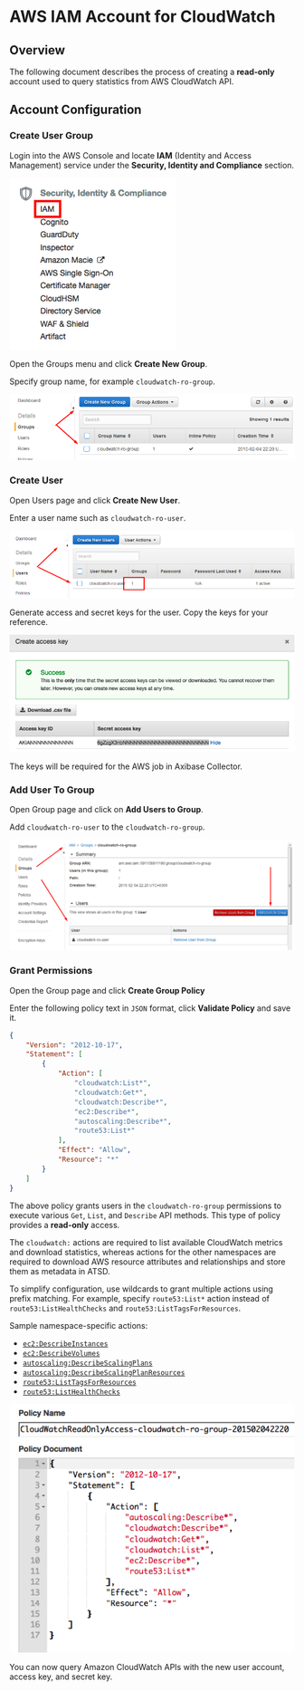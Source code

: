# AWS IAM Account for CloudWatch

## Overview

The following document describes the process of creating a **read-only** account used to query statistics from AWS CloudWatch API.

## Account Configuration

### Create User Group

Login into the AWS Console and locate **IAM** (Identity and Access Management) service under the **Security, Identity and Compliance** section.

![](./images/aws-console.png)

Open the Groups menu and click **Create New Group**.

Specify group name, for example `cloudwatch-ro-group`.

![](./images/aws-acl-2.png)

### Create User

Open Users page and click **Create New User**.

Enter a user name such as `cloudwatch-ro-user`.

![](./images/aws-acl-3.png)

Generate access and secret keys for the user. Copy the keys for your reference.

![](./images/aws-access-key.png)

The keys will be required for the AWS job in Axibase Collector.

### Add User To Group

Open Group page and click on **Add Users to Group**.

Add `cloudwatch-ro-user` to the `cloudwatch-ro-group`.

![](./images/aws-acl-4.png)

### Grant Permissions

Open the Group page and click **Create Group Policy**

Enter the following policy text in `JSON` format, click **Validate Policy** and save it.

```json
{
    "Version": "2012-10-17",
    "Statement": [
        {
            "Action": [
                "cloudwatch:List*",
                "cloudwatch:Get*",
                "cloudwatch:Describe*",
                "ec2:Describe*",
                "autoscaling:Describe*",
                "route53:List*"
            ],
            "Effect": "Allow",
            "Resource": "*"
        }
    ]
}
```

The above policy grants users in the `cloudwatch-ro-group` permissions to execute various `Get`, `List`, and `Describe` API methods. This type of policy provides a **read-only** access.

The `cloudwatch:` actions are required to list available CloudWatch metrics and download statistics, whereas actions for the other namespaces are required to download AWS resource attributes and relationships and store them as metadata in ATSD.

To simplify configuration, use wildcards to grant multiple actions using prefix matching. For example, specify `route53:List*` action instead of `route53:ListHealthChecks` and `route53:ListTagsForResources`.

Sample namespace-specific actions:

* [`ec2:DescribeInstances`](https://docs.aws.amazon.com/AWSEC2/latest/APIReference/API_DescribeInstances.html)
* [`ec2:DescribeVolumes`](https://docs.aws.amazon.com/AWSEC2/latest/APIReference/API_DescribeVolumes.html)
* [`autoscaling:DescribeScalingPlans`](https://docs.aws.amazon.com/autoscaling/plans/APIReference/API_DescribeScalingPlans.html)
* [`autoscaling:DescribeScalingPlanResources`](https://docs.aws.amazon.com/autoscaling/plans/APIReference/API_DescribeScalingPlanResources.html)
* [`route53:ListTagsForResources`](https://docs.aws.amazon.com/Route53/latest/APIReference/API_ListTagsForResources.html)
* [`route53:ListHealthChecks`](https://docs.aws.amazon.com/Route53/latest/APIReference/API_ListHealthChecks.html)

![](./images/aws-policy.png)

You can now query Amazon CloudWatch APIs with the new user account, access key, and secret key.
